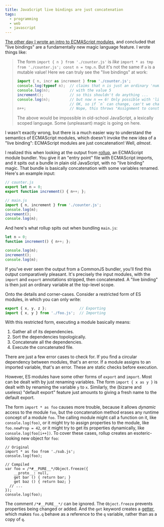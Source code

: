 ```yaml
---
title: JavaScript live bindings are just concatenation
tags:
  - programming
  - web
  - javascript
---
```


[The other day I wrote an intro to ECMAScript modules](/2020/09/25/javascript-modules-for-grumpy-developers-from-2005/),
and concluded that "live bindings" are a fundamentally new magic language feature.
I wrote things like:

> The form `import { n } from './counter.js'`
> is _like_ `import * as tmp from './counter.js'; const n = tmp.n`.
> But it's not the same if `a` is a mutable value!
> Here we can truly see the "live bindings" at work:
> 
> ```js
> import { n, incr as increment } from './counter.js';
> console.log(typeof n);  // claims that n is just an ordinary 'number' ...
> console.log(n);         // with the value 5
> increment();            // so this shouldn't do anything ...
> console.log(n);         // but now n == 6! Only possible with 'live bindings'.
>                         // OK, so if `n` can change, can't we change it from here?
> n++;                    // Nope, this throws "Assignment to constant variable"!
> ```
> 
> The above would be impossible in old-school JavaScript,
> a lexically scoped language.
> Some (unpleasant) magic is going on here.

I wasn't exactly wrong,
but there is a much easier way to understand the semantics of ECMAScript modules,
which doesn't invoke the new idea of a "live binding":
ECMAScript modules are just concatenation!
Well, _almost_.

I realized this when looking at the output from [rollup](https://github.com/rollup/rollup),
an ECMAScript module bundler.
You give it an "entry point" file with ECMAScript imports,
and it spits out a bundle in plain old JavaScript,
with no "live binding" magic.
That bundle is basically concatenation with some variables renamed.
Here's an example input:

```js
// counter.js
export let n = 0;
export function increment() { n++; };

// main.js
import { n, increment } from './counter.js';
console.log(n);
increment();
console.log(n);
```

And here's what rollup spits out when bundling `main.js`:

```js
let n = 0;
function increment() { n++; };

console.log(n);
increment();
console.log(n);
```

If you've ever seen the output from a CommonJS bundler,
you'll find this output comparatively pleasant.
It's precisely the input modules,
with the `import` and `export` annotations stripped,
then concatenated.
A "live binding" is then just an ordinary variable at the top-level scope.

Onto the details and corner-cases.
Consider a restricted form of ES modules,
in which you can only write:

```js
export { x, y, z };               // Exporting
import { x, y } from './foo.js';  // Importing
```

With this restricted form,
executing a module basically means:

1. Gather all of its dependencies.
2. Sort the dependencies topologically.
3. Concatenate all the dependencies.
4. Execute the concatenated file.

There are just a few error cases to check for.
If you find a circular dependency between modules, that's an error.
If a module assigns to an imported variable, that's an error.
These are static checks before execution.

However, ES modules have some other forms of `export` and `import`.
Most can be dealt with by just renaming variables.
The form `import { x as y }` is dealt with 
by renaming the variable `y` to `x`.
Similarly, the (bizarre and useless) "default export" feature
just amounts to giving a fresh name to the default export.

The form `import * as foo` causes more trouble,
because it allows _dynamic_ access to the module `foo`,
but the concatenation method erases any runtime concept of a module `foo`.
The calling module might call a function on it, like `console.log(foo)`,
or it might try to assign properties to the module, like `foo.newProp = 42`,
or it might try to get its properties dynamically, like `console.log(foo[i++])`.
To cover these cases, 
rollup creates an esoteric-looking new object for `foo`:

```
// Original
import * as foo from './sub.js';
console.log(foo);

// Compiled
var foo = /*#__PURE__*/Object.freeze({
	__proto__: null,
	get bar () { return bar; }
	get baz () { return baz; }
  // ...
});
console.log(foo);
```

The comment `/*#__PURE__*/` can be ignored.
The `Object.freeze` prevents properties being changed or added.
And the `get` keyword creates a [getter](https://developer.mozilla.org/en-US/docs/Web/JavaScript/Reference/Functions/get),
which makes `foo.q` behave as a reference to the `q` variable,
rather than as a copy of `q`.
